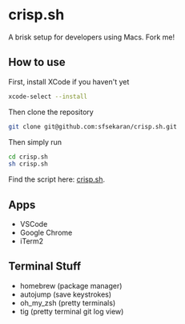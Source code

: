 # crisp.sh
A brisk setup for developers using Macs. Fork me!

## How to use

First, install XCode if you haven't yet
```sh
xcode-select --install
```

Then clone the repository
```sh
git clone git@github.com:sfsekaran/crisp.sh.git
```

Then simply run
```sh
cd crisp.sh
sh crisp.sh
```

Find the script here: [crisp.sh](crisp.sh).

## Apps

* VSCode
* Google Chrome
* iTerm2

## Terminal Stuff

* homebrew (package manager)
* autojump (save keystrokes)
* oh_my_zsh (pretty terminals)
* tig (pretty terminal git log view)
